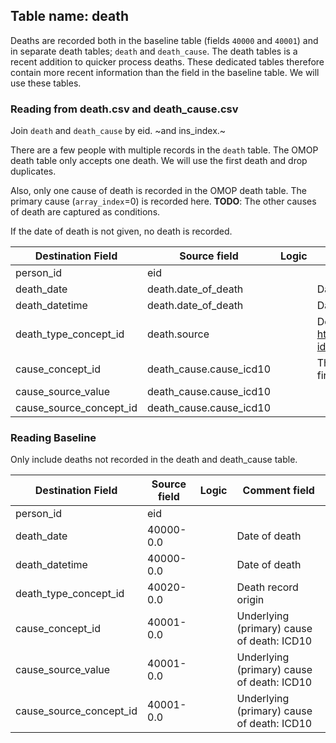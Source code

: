 ## Table name: death

Deaths are recorded both in the baseline table (fields `40000` and `40001`) and in separate death tables; `death` and `death_cause`. 
The death tables is a recent addition to quicker process deaths.
These dedicated tables therefore contain more recent information than the field in the baseline table.
We will use these tables.

### Reading from death.csv and death_cause.csv
Join `death` and `death_cause` by eid. ~and ins_index.~

There are a few people with multiple records in the `death` table. 
The OMOP death table only accepts one death. 
We will use the first death and drop duplicates.

Also, only one cause of death is recorded in the OMOP death table. 
The primary cause (`array_index`=0) is recorded here.
**TODO**: The other causes of death are captured as conditions. 

If the date of death is not given, no death is recorded.

| Destination Field | Source field | Logic | Comment field |
| --- | --- | --- | --- |
| person_id | eid |  |  |
| death_date | death.date_of_death |  | Date of death |
| death_datetime | death.date_of_death |  | Date of death |
| death_type_concept_id | death.source |  | Death information source, coded with https://biobank.ctsu.ox.ac.uk/crystal/coding.cgi?id=261 |
| cause_concept_id | death_cause.cause_icd10 |  | There can be multiple causes of death, take the first (`array_index`=0) |
| cause_source_value | death_cause.cause_icd10 |  |  |
| cause_source_concept_id | death_cause.cause_icd10 |  |  |

### Reading Baseline
Only include deaths not recorded in the death and death_cause table.

| Destination Field | Source field | Logic | Comment field |
| --- | --- | --- | --- |
| person_id | eid |  |  |
| death_date | 40000-0.0 |  | Date of death |
| death_datetime | 40000-0.0 |  | Date of death |
| death_type_concept_id | 40020-0.0 |  | Death record origin |
| cause_concept_id | 40001-0.0 |  | Underlying (primary) cause of death: ICD10 |
| cause_source_value | 40001-0.0 |  | Underlying (primary) cause of death: ICD10 |
| cause_source_concept_id | 40001-0.0 |  | Underlying (primary) cause of death: ICD10 |